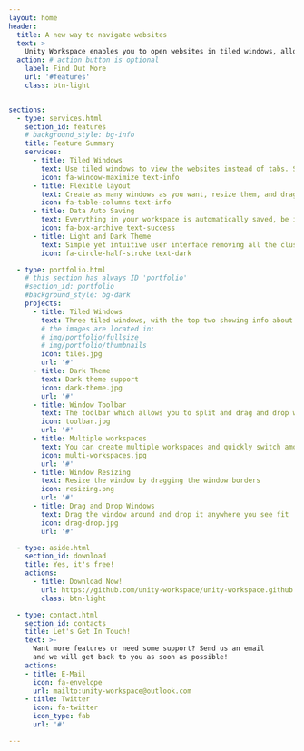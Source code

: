 ```yaml
---
layout: home
header:
  title: A new way to navigate websites
  text: >
    Unity Workspace enables you to open websites in tiled windows, allowing you to view the contents simultaneously without switching tabs, and to organize the websites with different workspaces.
  action: # action button is optional
    label: Find Out More
    url: '#features'
    class: btn-light


sections:
  - type: services.html
    section_id: features
    # background_style: bg-info
    title: Feature Summary
    services:
      - title: Tiled Windows
        text: Use tiled windows to view the websites instead of tabs. Split them vertically and horizontally with one click, it's as easy as you handle the table cells in Word!
        icon: fa-window-maximize text-info
      - title: Flexible layout
        text: Create as many windows as you want, resize them, and drag and drop them around to create the layout you prefer in your workspaces
        icon: fa-table-columns text-info
      - title: Data Auto Saving
        text: Everything in your workspace is automatically saved, be it the websites you are viewing, the size and location of the windows. You can start from exactly where you left off.
        icon: fa-box-archive text-success
      - title: Light and Dark Theme 
        text: Simple yet intuitive user interface removing all the cluster for you, with one click to toggle between light and dark them.
        icon: fa-circle-half-stroke text-dark

  - type: portfolio.html
    # this section has always ID 'portfolio'
    #section_id: portfolio
    #background_style: bg-dark
    projects:
      - title: Tiled Windows
        text: Three tiled windows, with the top two showing info about Apple stocks, the bottom one taking notes
        # the images are located in:
        # img/portfolio/fullsize
        # img/portfolio/thumbnails
        icon: tiles.jpg
        url: '#'
      - title: Dark Theme
        text: Dark theme support
        icon: dark-theme.jpg
        url: '#'
      - title: Window Toolbar
        text: The toolbar which allows you to split and drag and drop windows
        icon: toolbar.jpg
        url: '#'
      - title: Multiple workspaces
        text: You can create multiple workspaces and quickly switch among them with one click
        icon: multi-workspaces.jpg
        url: '#'
      - title: Window Resizing
        text: Resize the window by dragging the window borders
        icon: resizing.png
        url: '#'
      - title: Drag and Drop Windows
        text: Drag the window around and drop it anywhere you see fit
        icon: drag-drop.jpg
        url: '#'

  - type: aside.html
    section_id: download
    title: Yes, it's free!
    actions:
      - title: Download Now!
        url: https://github.com/unity-workspace/unity-workspace.github.io/releases/download/v1.0.0/UnityWorkspace-1.0.0.Setup.zip
        class: btn-light

  - type: contact.html
    section_id: contacts
    title: Let's Get In Touch!
    text: >-
      Want more features or need some support? Send us an email
      and we will get back to you as soon as possible!
    actions:
    - title: E-Mail
      icon: fa-envelope
      url: mailto:unity-workspace@outlook.com
    - title: Twitter
      icon: fa-twitter
      icon_type: fab
      url: '#'

---
```

